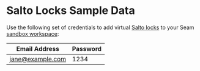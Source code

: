 # Salto Locks Sample Data

Use the following set of credentials to add virtual [Salto locks](../salto-locks.md) to your Seam [sandbox workspace](../../core-concepts/workspaces/#sandbox-workspaces):

| Email Address    | Password |
| ---------------- | -------- |
| jane@example.com | 1234     |
